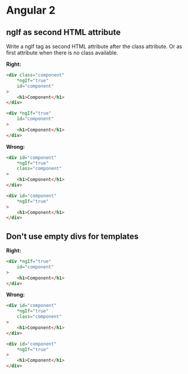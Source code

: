 # Angular 2

## ngIf as second HTML attribute
Write a ngIf tag as second HTML attribute after the class attribute. Or as first attribute when there is no class available.

**Right:**
```html
<div class="component"
    *ngIf="true"
    id="component"
>
    <h1>Component</h1>
</div>

<div *ngIf="true"
    id="component"
>
    <h1>Component</h1>
</div>
```

**Wrong:**
```html
<div id="component"
    *ngIf="true"
    class="component"
>
    <h1>Component</h1>
</div>

<div id="component"
    *ngIf="true"
>
    <h1>Component</h1>
</div>
```

## Don't use empty divs for templates

**Right:**
```html
<div *ngIf="true"
    id="component"
>
    <h1>Component</h1>
</div>
```

**Wrong:**
```html
<div id="component"
    *ngIf="true"
    class="component"
>
    <h1>Component</h1>
</div>

<div id="component"
    *ngIf="true"
>
    <h1>Component</h1>
</div>
```